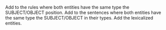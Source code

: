 Add to the rules where both entities have the same type the SUBJECT/OBJECT position.
Add to the sentences where both entities have the same type the SUBJECT/OBJECT in their types.
Add the lexicalized entities.
